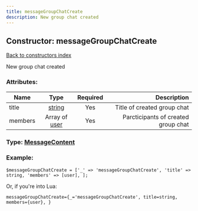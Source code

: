 ```yaml
---
title: messageGroupChatCreate
description: New group chat created
---
```

## Constructor: messageGroupChatCreate  
[Back to constructors index](index.md)



New group chat created

### Attributes:

| Name     |    Type       | Required | Description |
|----------|:-------------:|:--------:|------------:|
|title|[string](../types/string.md) | Yes|Title of created group chat|
|members|Array of [user](../constructors/user.md) | Yes|Parcticipants of created group chat|



### Type: [MessageContent](../types/MessageContent.md)


### Example:

```
$messageGroupChatCreate = ['_' => 'messageGroupChatCreate', 'title' => string, 'members' => [user], ];
```  

Or, if you're into Lua:  


```
messageGroupChatCreate={_='messageGroupChatCreate', title=string, members={user}, }

```


